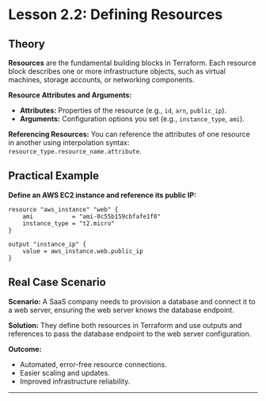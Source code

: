 # Lesson 2.2: Defining Resources

## Theory

**Resources** are the fundamental building blocks in Terraform. Each resource block describes one or more infrastructure objects, such as virtual machines, storage accounts, or networking components.

**Resource Attributes and Arguments:**
- **Attributes:** Properties of the resource (e.g., `id`, `arn`, `public_ip`).
- **Arguments:** Configuration options you set (e.g., `instance_type`, `ami`).

**Referencing Resources:**
You can reference the attributes of one resource in another using interpolation syntax: `resource_type.resource_name.attribute`.

## Practical Example

**Define an AWS EC2 instance and reference its public IP:**
```hcl
resource "aws_instance" "web" {
	ami           = "ami-0c55b159cbfafe1f0"
	instance_type = "t2.micro"
}

output "instance_ip" {
	value = aws_instance.web.public_ip
}
```

## Real Case Scenario

**Scenario:**
A SaaS company needs to provision a database and connect it to a web server, ensuring the web server knows the database endpoint.

**Solution:**
They define both resources in Terraform and use outputs and references to pass the database endpoint to the web server configuration.

**Outcome:**
- Automated, error-free resource connections.
- Easier scaling and updates.
- Improved infrastructure reliability.

---
